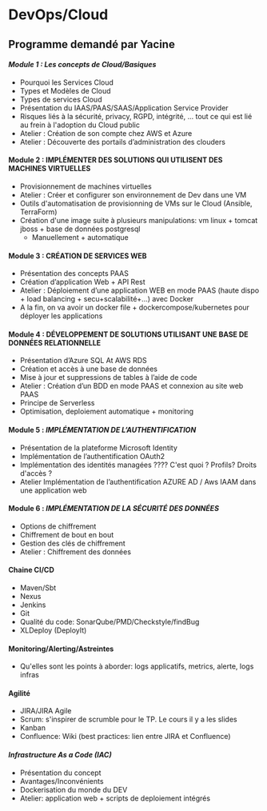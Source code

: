 # DevOps/Cloud
## Programme demandé par Yacine
#### *Module 1 : Les concepts de Cloud/Basiques* 
* Pourquoi les Services Cloud
* Types et Modèles de Cloud
* Types de services Cloud
* Présentation du IAAS/PAAS/SAAS/Application Service Provider
* Risques liés à la sécurité, privacy, RGPD, intégrité, ... tout ce qui est lié au frein à l'adoption du Cloud public 
* Atelier : Création de son compte chez AWS et Azure
* Atelier : Découverte des portails d’administration des clouders

#### Module 2 : IMPLÉMENTER DES SOLUTIONS QUI UTILISENT DES MACHINES VIRTUELLES
* Provisionnement de machines virtuelles
* Atelier : Créer et configurer son environnement de Dev dans une VM
* Outils d'automatisation de provisionning de VMs sur le Cloud (Ansible, TerraForm)
* Création d'une image suite à plusieurs manipulations: vm linux + tomcat jboss + base de données postgresql
    * Manuellement + automatique


#### Module 3 : CRÉATION DE SERVICES WEB
* Présentation des concepts PAAS 
* Création d’application Web + API Rest
* Atelier : Déploiement d’une application WEB en mode PAAS (haute dispo + load balancing + secu+scalabilité+...) avec Docker
* A la fin, on va avoir un docker file + dockercompose/kubernetes pour déployer les applications


#### Module 4 : DÉVELOPPEMENT DE SOLUTIONS UTILISANT UNE BASE DE DONNÉES RELATIONNELLE
* Présentation d’Azure SQL At AWS RDS
* Création et accès à une base de données
* Mise à jour et suppressions de tables à l’aide de code
* Atelier : Création d’un BDD en mode PAAS et connexion au site web PAAS
* Principe de Serverless
* Optimisation, deploiement automatique + monitoring

#### Module 5 : *IMPLÉMENTATION DE L’AUTHENTIFICATION*
* Présentation de la plateforme Microsoft Identity
* Implémentation de l’authentification OAuth2
* Implémentation des identités managées ???? C'est quoi ? Profils? Droits d'accès ?
* Atelier Implémentation de l’authentification AZURE AD / Aws IAAM dans une application web

#### Module 6 : *IMPLÉMENTATION DE LA SÉCURITÉ DES DONNÉES*
* Options de chiffrement
* Chiffrement de bout en bout
* Gestion des clés de chiffrement
* Atelier : Chiffrement des données

#### Chaine CI/CD
* Maven/Sbt
* Nexus
* Jenkins
* Git
* Qualité du code: SonarQube/PMD/Checkstyle/findBug
* XLDeploy (DeployIt)

#### Monitoring/Alerting/Astreintes
* Qu'elles sont les points à aborder: logs applicatifs, metrics, alerte, logs infras 

#### Agilité
* JIRA/JIRA Agile
* Scrum: s'inspirer de scrumble pour le TP. Le cours il y a les slides
* Kanban
* Confluence: Wiki (best practices: lien entre JIRA et Confluence)

#### *Infrastructure As a Code (IAC)*
* Présentation du concept
* Avantages/Inconvénients
* Dockerisation du monde du DEV
* Atelier: application web + scripts de deploiement intégrés
